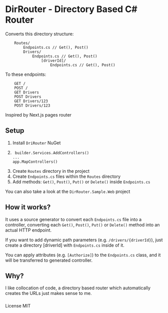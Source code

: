 # DirRouter - Directory Based C# Router

Converts this directory structure:
```
    Routes/
        Endpoints.cs // Get(), Post()
        Drivers/
            Endpoints.cs // Get(), Post()
                [driverId]/
                    Endpoints.cs // Get(), Post()
```
To these endpoints:
```
    GET /
    POST /
    GET Drivers
    POST Drivers
    GET Drivers/123
    POST Drivers/123
```

Inspired by Next.js pages router

## Setup
1. Install `DriRouter` NuGet
2. ```
    builder.Services.AddControllers()
   ...
   app.MapControllers()
   ```
3. Create `Routes` directory in the project
4. Create `Endpoints.cs` files within the `Routes` directory
5. Add methods: `Get()`, `Post()`, `Put()` or `Delete()` inside `Endpoints.cs`

You can also take a look at the `DirRouter.Sample.Web` project

## How it works?
It uses a source generator to convert each `Endpoints.cs` file into a controller, 
converting each `Get()`, `Post()`, `Put()` or `Delete()` method into an actual HTTP endpoint.

If you want to add dynamic path parameters (e.g. `/drivers/{driverId}`), just create a directory [driverId] with 
`Endpoints.cs` inside of it.

You can apply attributes (e.g. `[Authorize]`) to the `Endpoints.cs` class, and it will be transferred to generated controller.

## Why?
I like collocation of code, a directory based router which automatically creates the URLs just makes sense to me.

###
License MIT